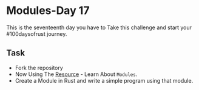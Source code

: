# Modules-Day 17

This is the seventeenth day you have to Take this challenge and start your #100daysofrust journey.

## Task

- Fork the repository
- Now Using The [Resource](https://doc.rust-lang.org/book/ch07-00-managing-growing-projects-with-packages-crates-and-modules.html) - Learn About `Modules`.
- Create a Module in Rust and write a simple program using that module.
